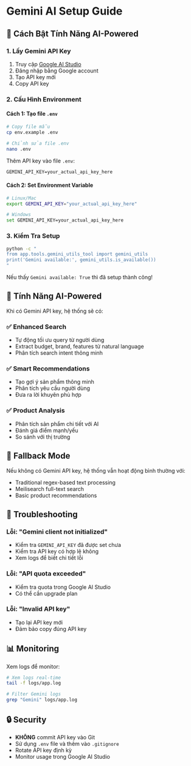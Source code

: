 # Gemini AI Setup Guide

## 🚀 Cách Bật Tính Năng AI-Powered

### 1. Lấy Gemini API Key

1. Truy cập [Google AI Studio](https://aistudio.google.com/app/apikey)
2. Đăng nhập bằng Google account
3. Tạo API key mới
4. Copy API key

### 2. Cấu Hình Environment

#### Cách 1: Tạo file `.env`
```bash
# Copy file mẫu
cp env.example .env

# Chỉnh sửa file .env
nano .env
```

Thêm API key vào file `.env`:
```env
GEMINI_API_KEY=your_actual_api_key_here
```

#### Cách 2: Set Environment Variable
```bash
# Linux/Mac
export GEMINI_API_KEY="your_actual_api_key_here"

# Windows
set GEMINI_API_KEY=your_actual_api_key_here
```

### 3. Kiểm Tra Setup

```bash
python -c "
from app.tools.gemini_utils_tool import gemini_utils
print('Gemini available:', gemini_utils.is_available())
"
```

Nếu thấy `Gemini available: True` thì đã setup thành công!

## 🎯 Tính Năng AI-Powered

Khi có Gemini API key, hệ thống sẽ có:

### ✅ **Enhanced Search**
- Tự động tối ưu query từ người dùng
- Extract budget, brand, features từ natural language
- Phân tích search intent thông minh

### ✅ **Smart Recommendations**
- Tạo gợi ý sản phẩm thông minh
- Phân tích yêu cầu người dùng
- Đưa ra lời khuyên phù hợp

### ✅ **Product Analysis**
- Phân tích sản phẩm chi tiết với AI
- Đánh giá điểm mạnh/yếu
- So sánh với thị trường

## 🔧 Fallback Mode

Nếu không có Gemini API key, hệ thống vẫn hoạt động bình thường với:
- Traditional regex-based text processing
- Meilisearch full-text search
- Basic product recommendations

## 🐛 Troubleshooting

### Lỗi: "Gemini client not initialized"
- Kiểm tra `GEMINI_API_KEY` đã được set chưa
- Kiểm tra API key có hợp lệ không
- Xem logs để biết chi tiết lỗi

### Lỗi: "API quota exceeded"
- Kiểm tra quota trong Google AI Studio
- Có thể cần upgrade plan

### Lỗi: "Invalid API key"
- Tạo lại API key mới
- Đảm bảo copy đúng API key

## 📊 Monitoring

Xem logs để monitor:
```bash
# Xem logs real-time
tail -f logs/app.log

# Filter Gemini logs
grep "Gemini" logs/app.log
```

## 🔒 Security

- **KHÔNG** commit API key vào Git
- Sử dụng `.env` file và thêm vào `.gitignore`
- Rotate API key định kỳ
- Monitor usage trong Google AI Studio
